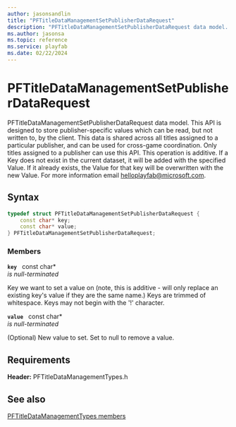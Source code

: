 ```yaml
---
author: jasonsandlin
title: "PFTitleDataManagementSetPublisherDataRequest"
description: "PFTitleDataManagementSetPublisherDataRequest data model. This API is designed to store publisher-specific values which can be read, but not written to, by the client. This data is shared across all titles assigned to a particular publisher, and can be used for cross-game coordination. Only titles assigned to a publisher can use this API. This operation is additive. If a Key does not exist in the current dataset, it will be added with the specified Value. If it already exists, the Value for that key will be overwritten with the new Value. For more information email helloplayfab@microsoft.com."
ms.author: jasonsa
ms.topic: reference
ms.service: playfab
ms.date: 02/22/2024
---
```


# PFTitleDataManagementSetPublisherDataRequest  

PFTitleDataManagementSetPublisherDataRequest data model. This API is designed to store publisher-specific values which can be read, but not written to, by the client. This data is shared across all titles assigned to a particular publisher, and can be used for cross-game coordination. Only titles assigned to a publisher can use this API. This operation is additive. If a Key does not exist in the current dataset, it will be added with the specified Value. If it already exists, the Value for that key will be overwritten with the new Value. For more information email helloplayfab@microsoft.com.  

## Syntax  
  
```cpp
typedef struct PFTitleDataManagementSetPublisherDataRequest {  
    const char* key;  
    const char* value;  
} PFTitleDataManagementSetPublisherDataRequest;  
```
  
### Members  
  
**`key`** &nbsp; const char*  
*is null-terminated*  
  
Key we want to set a value on (note, this is additive - will only replace an existing key's value if they are the same name.) Keys are trimmed of whitespace. Keys may not begin with the '!' character.
  
**`value`** &nbsp; const char*  
*is null-terminated*  
  
(Optional) New value to set. Set to null to remove a value.
  
  
## Requirements  
  
**Header:** PFTitleDataManagementTypes.h
  
## See also  
[PFTitleDataManagementTypes members](../pftitledatamanagementtypes_members.md)  

  
  
